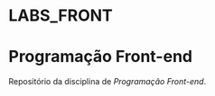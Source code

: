 # LABS_FRONT
<h1>Programação Front-end</h1>
Repositório da disciplina de <em>Programaçâo 
Front-end</em>.

